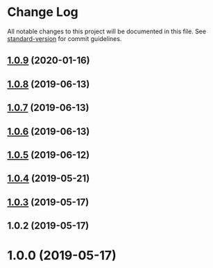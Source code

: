 # Change Log

All notable changes to this project will be documented in this file. See [standard-version](https://github.com/conventional-changelog/standard-version) for commit guidelines.

<a name="1.0.9"></a>
## [1.0.9](https://github.com/kruczjak/browser-langs/compare/v1.0.8...v1.0.9) (2020-01-16)



<a name="1.0.8"></a>
## [1.0.8](https://github.com/kruczjak/browser-langs/compare/v1.0.7...v1.0.8) (2019-06-13)



<a name="1.0.7"></a>
## [1.0.7](https://github.com/kruczjak/browser-langs/compare/v1.0.6...v1.0.7) (2019-06-13)



<a name="1.0.6"></a>
## [1.0.6](https://github.com/kruczjak/browser-langs/compare/v1.0.5...v1.0.6) (2019-06-13)



<a name="1.0.5"></a>
## [1.0.5](https://github.com/kruczjak/browser-langs/compare/v1.0.4...v1.0.5) (2019-06-12)



<a name="1.0.4"></a>
## [1.0.4](https://github.com/kruczjak/browser-langs/compare/v1.0.3...v1.0.4) (2019-05-21)



<a name="1.0.3"></a>
## [1.0.3](https://github.com/kruczjak/browser-langs/compare/v1.0.2...v1.0.3) (2019-05-17)



<a name="1.0.2"></a>
## 1.0.2 (2019-05-17)



<a name="1.0.0"></a>
# 1.0.0 (2019-05-17)
